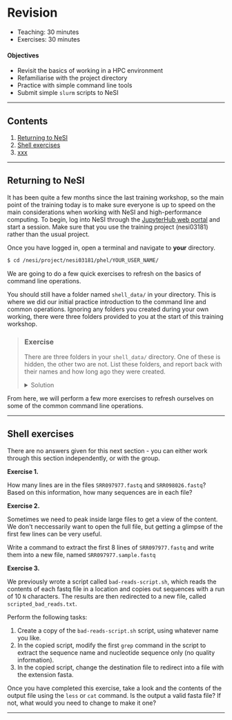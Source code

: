 # Revision

* Teaching: 30 minutes
* Exercises: 30 minutes

#### Objectives

* Revisit the basics of working in a HPC environment
* Refamiliarise with the project directory
* Practice with simple command line tools
* Submit simple `slurm` scripts to NeSI

---

## Contents

1. [Returning to NeSI](#returning-to-nesi)
1. [Shell exercises](#shell-exercises)
1. [xxx](#xxx)

---

## Returning to NeSI

It has been quite a few months since the last training workshop, so the main point of the training today is to make sure everyone is up to speed on the main considerations when working with NeSI and high-performance computing. To begin, log into NeSI through the [JupyterHub web portal](https://jupyter.nesi.org.nz/) and start a session. Make sure that you use the training project (nesi03181) rather than the usual project.

Once you have logged in, open a terminal and navigate to **your** directory.

```bash
$ cd /nesi/project/nesi03181/phel/YOUR_USER_NAME/
```

We are going to do a few quick exercises to refresh on the basics of command line operations.

You should still have a folder named `shell_data/` in your directory. This is where we did our initial practice introduction to the command line and common operations. Ignoring any folders you created during your own working, there were three folders provided to you at the start of this training workshop.

> ### Exercise
>
> There are three folders in your `shell_data/` directory. One of these is hidden, the other two are not. List these folders, and report back with their names and how long ago they were created.
>
> <details>
> <summary>Solution</summary>
>
> ```bash
> $ cd shell_data/
> # ls -a -l
> drwxrws---+  2 dsen018        nesi03181 4096 Jun  2  2021 .hidden
> drwxrws---+  3 dsen018        nesi03181 4096 Jul 11  2021 sra_metadata
> drwxrws---+  3 dsen018        nesi03181 4096 Jun 23  2021 untrimmed_fastq
> ```
> </details>

From here, we will perform a few more exercises to refresh ourselves on some of the common command line operations.

---

## Shell exercises

There are no answers given for this next section - you can either work through this section independently, or with the group.

**Exercise 1.**

How many lines are in the files `SRR097977.fastq` and `SRR098026.fastq`? Based on this information, how many sequences are in each file?

**Exercise 2.**

Sometimes we need to peak inside large files to get a view of the content. We don't neccessarily want to open the full file, but getting a glimpse of the first few lines can be very useful.

Write a command to extract the first 8 lines of `SRR097977.fastq` and write them into a new file, named `SRR097977.sample.fastq`

**Exercise 3.**

We previously wrote a script called `bad-reads-script.sh`, which reads the contents of each fastq file in a location and copies out sequences with a run of 10 `N` characters. The results are then redirected to a new file, called `scripted_bad_reads.txt`.

Perform the following tasks:

1. Create a copy of the `bad-reads-script.sh` script, using whatever name you like.
1. In the copied script, modify the first `grep` command in the script to extract the sequence name and nucleotide sequence only (no quality information).
1. In the copied script, change the destination file to redirect into a file with the extension fasta.

Once you have completed this exercise, take a look and the contents of the output file using the `less` or `cat` command. Is the output a valid fasta file? If not, what would you need to change to make it one?

---
